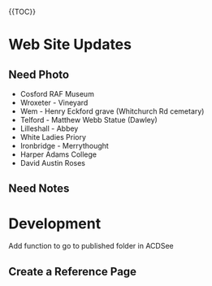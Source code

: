{{TOC}}

# Web Site Updates

## Need Photo

- Cosford RAF Museum
- Wroxeter - Vineyard
- Wem - Henry Eckford grave (Whitchurch Rd cemetary)
- Telford - Matthew Webb Statue (Dawley)
- Lilleshall - Abbey
- White Ladies Priory
- Ironbridge - Merrythought
- Harper Adams College
- David Austin Roses

## Need Notes

# Development

Add function to go to published folder in ACDSee

## Create a Reference Page


